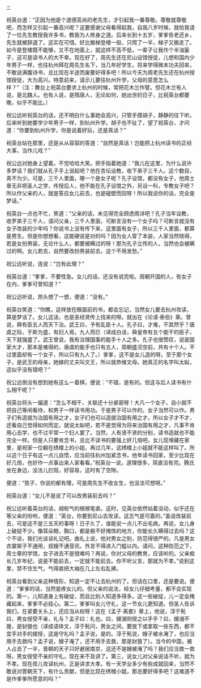     二 

   祝英台道：“正因为他是个道德高尚的老先生，才引起我一番尊敬。尊敬就尊敬吧，而怎样又引起一番高兴呢？这要感谢父母看得起我，自我八岁时候，就给我请了一位先生教授我许多书，教我为人修身之道。后来长到十五岁，爹爹告老还乡，先生就被辞退了。这实在可惜。好比搬梯登楼一般，只爬了一半，梯子又搬走了。如今是登楼既不能够，又不在地面上，就这样不高不低，一辈子让我作个半油篓子，这可是读书人的大不幸。现在好了，周先生还在尼山设馆授徒，儿想和国内少年男子一样，也往杭州拜在周先生名下，当几年好学生，将来学得微末功夫回来，不敢说满腹诗书，总比现在半途而废要好得多吧！所以今天为周老先生还在杭州授馆授徒，大为高兴。特意前来，请示儿要往杭州升学，父母的意思怎么样？”（注：舞台上祝英台要求上杭州的时候，常把花木兰作譬。但花木兰有人说，是北魏人。也有人说，是隋唐人，无论如何，她出世的日子，比祝英台都要晚，似乎不能比。）

   祝公远听祝英台的话，还不明白什么事她会高兴，只管手摸胡子，静静的往下听。后来听到她要学少年男子一样，到杭州升学。胡子也不扯了，望了祝英台，才问道：“你要到杭州升学，你是说着好玩，还是真话？”

   祝英台站在那里，还是从从容容的答道：“自然是真话！岂能把上杭州读书的正经大事，当作儿戏？”

   祝公远对她身上望着。不觉哈哈大笑。把手指着她道：“我儿在这里，为什么说许多梦话？我们就从孔子手上说起吧？他在杏坛设教，收下弟子三千人。这个数目，真不为少。可是，三千人里面，哪一个是女子呢？孔子设馆，都没有女子，他周士章无非把圣人之学，传授后人，他不能在孔子设馆之外，另设一科，专教女子吧？所以作父亲的人，就是答应女儿前去，也是碰壁而回呀！所以我说你的话，完全是梦话。”

   祝英台一点也不忙，笑道：“父亲的话，未见得完全顾虑周详吧？孔子当年设教，收罗弟子三千人，请问父亲，三千人里面，可断言没有一个女子吗？可断言就没有女子改装的少年吗？你说书上没有传下来，这里面有女子，所以三千人里面，都算是男生。但是你想想看，这能硬说是对的吗？因为女人穿了本装，人家当然晓得，若是女扮男装，无论什么人，都要被瞒过的呀！那为孔子立传的人，当然也会被瞒过的啊。女儿若去，自然要改扮男装前去，这个不用发愁。”

   祝公远听说，连说：“岂有此理？”

   祝英台道：“爹爹，不要性急。女儿的话，还没有说完啦。周朝开国的人，有女子在内，爹爹可曾知道？”

   祝公远听说，昂头想了一想，便道：“没有。”

   祝英台笑道：“你瞧，这样放在眼面前的书，都会忘记，当然女儿要去杭州攻读，算是梦话了。女儿这话，也是圣经贤传上找来的呀。就出在《论语·泰伯》章。曾说，舜有臣五人而天下治。武王曰，予有乱臣十人。孔子曰，才难，不其然乎？唐虞之际，于斯为盛，有妇人焉，九人而已（译成白话，舜皇帝有五个能干的臣子，天下就强盛了。武王曾说，我有治理国事的能手十人之多。孔子也很赞叹，说是国家大才，那本是难得的，唐虞的能手也只有五人，周朝盛况空前，共有十个人。不过里面却有一个女子，所以只有九人了。）爹爹，这不是女儿造的呀。至于那个女子，是武王的母亲，她嫁的丈夫叫文王，所以就恭维文母。她真正的名字叫太姒，这似乎没有错吧？”

   祝公远倒没有想到她有这么一着棋，便说：“不错，是有的。但这与后人读书有什么相干呢？”

   祝英台将头一偏道：“怎么不相干，关联还十分紧密呀！大凡一个女子，自小就不把自己等闲看待，和男子一样读书用功。于是男子可以作的，女子当然可以作。男子们有造就为治国有用之才，女子们也可以造就治国有用之才。所以女子才不才，还看自己觉得如何而定。就说太姒吧，若不是觉得为将来治国有用之才，凡事不肯用心去学，也不过平常一个妇人罢了。当然，人有贤不贤的分别，读书造就也不能完全一样。但是人只要肯念书，总比不读书的要强上好几倍吧。女儿现埋藏在家里，是祝家一位躺在绣楼上的小姐，再过几年，这绣楼上小姐就不能这样叫了。所以这个日子有这一点儿自悟，应当前往杭州加紧念书，他年读书回家，至少比现在好几倍，也好作一点事出来人家看看。”祝英台一说，道理很多，简直没有完。腾氏坐在身边，没法儿拦阻，好容易，这时有了空隙。

   便道：“孩子，你说的都有理，可是周先生不收女生，也没法可想呀。”

   祝英台道：“女儿不是说了可以改男装前去吗？”

   祝公远听着英台的话，胡桩气的根根笔直。这时，见英台依然站着没动，似乎还在等父亲的吩咐，便道：“英台，你要到尼山去攻读，这志气是可嘉的。”虽说改装前去，可是这不是三五天的事呀！日子久了，谁能说一点儿不出毛病。再说，女儿身上破绽不少。像耳朵眼，胸口，都是极不好掩饰的地方，你能长久瞒得过去吗？这个不谈，我们光谈谈礼记吧。曲礼上说，他对男女之别，防范得很严的。凡是男女衣裳架子不通用，叔嫂不通音讯，外言不得进入门槛以内。请问，这种防范之下，周士章的学馆，女子进去不是很难吗？再说，你对父母的教育，应该听的。父亲痴长几岁年纪，说是不能前去，一定就不能前去。你不听父言，那就为不孝。”说到这里，禁不住生气，气得直把大袖在几上左右乱拂。

   祝英台看到父亲这种情形，知道一定不让去杭州的了。但话在口里，还是要说。便道：“爹爹的话，当然是疼女儿的。但父亲的说法，经女儿仔细考量，都不会实现的。第一，儿知道身上有破绽，而且比别人知道多得多。这一些破绽，儿一定会掩藏起来，爹爹不必挂心。第二，爹爹叫女儿守礼，这一节女儿更知道。但圣人告诉我们，在紧要关头上，还应当从权呀！这在《孟子·离娄》章上，他说，淳于髡曰，男女授受不亲，礼与？孟子曰：礼也。曰，嫂溺则授之以手乎？曰，嫂溺不援，是豺狼也（译成语体文，淳于髡问，男女之间，要放下或拿取一些东西，都不宜手对手的接授，这是守礼吗？孟子说，是的。淳于髡说，嫂子被水淹了，也应当用手去救吗？孟子说，嫂子淹了，还不用手去救，那是豺狼了）。当今的中国，被人占去了一半，晋朝的天子只好避居南京，这还不是嫂被淹了吗？我们应当救一救呀。男女授受不亲的守礼，现在来不及讲了。第三，说女儿对父亲说话不听，就为不孝。现在孩儿攻读杭州，正是讲求大孝。有一天学业多少有些成就回来，当然不敢说对晋朝天下，有什么贡献，但是比现在绣楼小姐，那总要好得多吧？这难道不是作爹爹所愿意的吗？”

